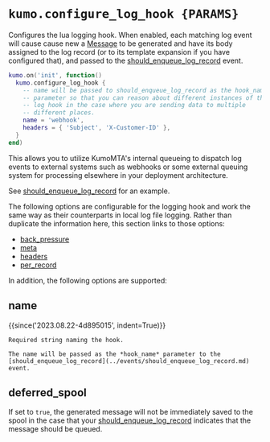 # `kumo.configure_log_hook {PARAMS}`

Configures the lua logging hook. When enabled, each matching log event will
cause cause new a [Message](../message/index.md) to be generated and have its body
assigned to the log record (or to its template expansion if you have configured
that), and passed to the
[should_enqueue_log_record](../events/should_enqueue_log_record.md) event.

```lua
kumo.on('init', function()
  kumo.configure_log_hook {
    -- name will be passed to should_enqueue_log_record as the hook_name
    -- parameter so that you can reason about different instances of the
    -- log hook in the case where you are sending data to multiple
    -- different places.
    name = 'webhook',
    headers = { 'Subject', 'X-Customer-ID' },
  }
end)
```

This allows you to utilize KumoMTA's internal queueing to dispatch log events
to external systems such as webhooks or some external queuing system for
processing elsewhere in your deployment architecture.

See [should_enqueue_log_record](../events/should_enqueue_log_record.md) for an example.

The following options are configurable for the logging hook and work the same
way as their counterparts in local log file logging. Rather than duplicate the
information here, this section links to those options:

* [back_pressure](configure_local_logs.md#back_pressure)
* [meta](configure_local_logs.md#meta)
* [headers](configure_local_logs.md#headers)
* [per_record](configure_local_logs.md#per_record)

In addition, the following options are supported:

## name

{{since('2023.08.22-4d895015', indent=True)}}

    Required string naming the hook.

    The name will be passed as the *hook_name* parameter to the
    [should_enqueue_log_record](../events/should_enqueue_log_record.md) event.

## deferred_spool

If set to `true`, the generated message will not be immediately saved to the
spool in the case that your
[should_enqueue_log_record](../events/should_enqueue_log_record.md) indicates
that the message should be queued.
